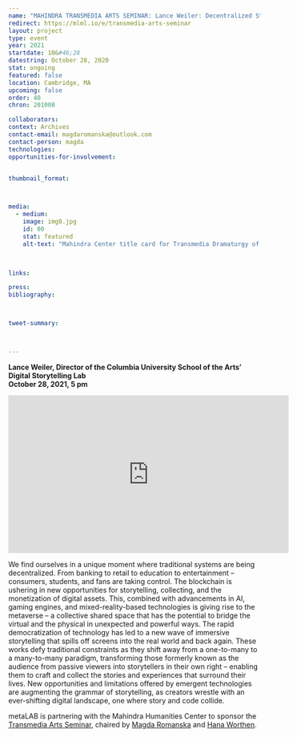 ```yaml
---
name: "MAHINDRA TRANSMEDIA ARTS SEMINAR: Lance Weiler: Decentralized Storytelling — Where AI, the Blockchain, Code, and the Metaverse Connect"
redirect: https://mlml.io/e/transmedia-arts-seminar
layout: project
type: event
year: 2021
startdate: 10&#46;28
datestring: October 28, 2020
stat: ongoing
featured: false
location: Cambridge, MA
upcoming: false
order: 40
chron: 201008

collaborators:
context: Archives
contact-email: magdaromanska@outlook.com
contact-person: magda
technologies:
opportunities-for-involvement:


thumbnail_format:



media:
  - medium:
    image: img0.jpg
    id: 00
    stat: featured
    alt-text: "Mahindra Center title card for Transmedia Dramaturgy of Pre- and Post-Pandemic Theatre"
  


links:

press:
bibliography:



tweet-summary: 



---
```

**Lance Weiler, Director of the Columbia University School of the Arts’ Digital Storytelling Lab <br> 
October 28, 2021, 5 pm<br>** 

<iframe width="560" height="315" src="https://www.youtube.com/embed/FzNnLt0MeCU" title="YouTube video player" frameborder="0" allow="accelerometer; autoplay; clipboard-write; encrypted-media; gyroscope; picture-in-picture" allowfullscreen></iframe>

We find ourselves in a unique moment where traditional systems are being decentralized. From banking to retail to education to entertainment – consumers, students, and fans are taking control. The blockchain is ushering in new opportunities for storytelling, collecting, and the monetization of digital assets. This, combined with advancements in AI, gaming engines, and mixed-reality-based technologies is giving rise to the metaverse – a collective shared space that has the potential to bridge the virtual and the physical in unexpected and powerful ways. The rapid democratization of technology has led to a new wave of immersive storytelling that spills off screens into the real world and back again. These works defy traditional constraints as they shift away from a one-to-many to a many-to-many paradigm, transforming those formerly known as the audience from passive viewers into storytellers in their own right – enabling them to craft and collect the stories and experiences that surround their lives. New opportunities and limitations offered by emergent technologies are augmenting the grammar of storytelling, as creators wrestle with an ever-shifting digital landscape, one where story and code collide.


metaLAB is partnering with the Mahindra Humanities Center to sponsor the [Transmedia Arts Seminar](https://mahindrahumanities.fas.harvard.edu/transmedia-arts), chaired by [Magda Romanska](https://mahindrahumanities.fas.harvard.edu/people/magda-romanska) and [Hana Worthen](https://mahindrahumanities.fas.harvard.edu/people/hana-worthen).
